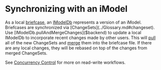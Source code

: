 # Synchronizing with an iModel

As a local [briefcase](../Glossary.md#briefcase), an [IModelDb]($backend) represents a version of an iModel. Briefcases are synchronized via [ChangeSets](../Glossary.md#changeset). Use [IModelDb.pullAndMergeChanges]($backend) to update a local IModelDb to incorporate recent changes made by other users. This will [pull](../Glossary.md#pull) all of the new ChangeSets and [merge](../Glossary.md#merge) them into the briefcase file. If there are any local changes, they will be rebased on top of the changes from merged ChangeSets.

See [Concurrency Control](./ConcurrencyControl.md) for more on read-write workflows.
